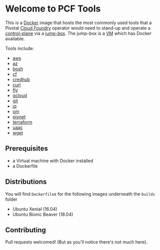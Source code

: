 # Welcome to PCF Tools

This is a [Docker](https://www.docker.com) image that hosts the most commonly used tools that a Pivotal [Cloud Foundry](https://www.cloudfoundry.org) operator would need to stand-up and operate a [control-plane](https://github.com/pivotal/control-plane) via a [jump-box](https://en.wikipedia.org/wiki/Jump_server).  The jump-box is a [VM](https://en.wikipedia.org/wiki/Virtual_machine) which has Docker available.

Tools include:

* [aws](https://aws.amazon.com/cli/)
* [az](https://docs.microsoft.com/en-us/cli/azure/?view=azure-cli-latest)
* [bosh](https://github.com/cloudfoundry/bosh-cli)
* [cf](https://github.com/cloudfoundry/cli)
* [credhub](https://github.com/cloudfoundry-incubator/credhub-cli)
* [curl](https://curl.haxx.se)
* [fly](https://github.com/concourse/concourse)
* [gcloud](https://cloud.google.com/sdk/)
* [git](https://git-scm.com)
* [jq](https://stedolan.github.io/jq/)
* [om](https://github.com/pivotal-cf/om)
* [pivnet](https://github.com/pivotal-cf/pivnet-cli)
* [terraform](https://www.terraform.io/intro/index.html)
* [uaac](https://github.com/cloudfoundry/cf-uaac)
* [wget](https://www.gnu.org/software/wget/)

## Prerequisites

* a Virtual machine with Docker installed
* a Dockerfile

## Distributions

You will find `Dockerfile`s for the following images underneath the `builds` folder

* Ubuntu Xenial (16.04)
* Ubuntu Bionic Beaver (18.04)

## Contributing

Pull requests welcomed!  (But as you'll notice there's not much here).
